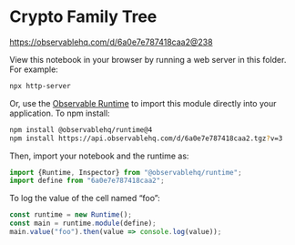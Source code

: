 # Crypto Family Tree

https://observablehq.com/d/6a0e7e787418caa2@238

View this notebook in your browser by running a web server in this folder. For
example:

~~~sh
npx http-server
~~~

Or, use the [Observable Runtime](https://github.com/observablehq/runtime) to
import this module directly into your application. To npm install:

~~~sh
npm install @observablehq/runtime@4
npm install https://api.observablehq.com/d/6a0e7e787418caa2.tgz?v=3
~~~

Then, import your notebook and the runtime as:

~~~js
import {Runtime, Inspector} from "@observablehq/runtime";
import define from "6a0e7e787418caa2";
~~~

To log the value of the cell named “foo”:

~~~js
const runtime = new Runtime();
const main = runtime.module(define);
main.value("foo").then(value => console.log(value));
~~~
